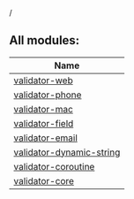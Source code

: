 /



## All modules:  
  
|  Name | 
|---|
| <a name=".ext/validator-web///PointingToDeclaration/"></a>[validator-web](validator-web/index.md)| <a name=".ext/validator-web///PointingToDeclaration/"></a>
| <a name=".ext/validator-phone///PointingToDeclaration/"></a>[validator-phone](validator-phone/index.md)| <a name=".ext/validator-phone///PointingToDeclaration/"></a>
| <a name=".ext/validator-mac///PointingToDeclaration/"></a>[validator-mac](validator-mac/index.md)| <a name=".ext/validator-mac///PointingToDeclaration/"></a>
| <a name=".ext/validator-field///PointingToDeclaration/"></a>[validator-field](validator-field/index.md)| <a name=".ext/validator-field///PointingToDeclaration/"></a>
| <a name=".ext/validator-email///PointingToDeclaration/"></a>[validator-email](validator-email/index.md)| <a name=".ext/validator-email///PointingToDeclaration/"></a>
| <a name=".ext/validator-dynamic-string///PointingToDeclaration/"></a>[validator-dynamic-string](validator-dynamic-string/index.md)| <a name=".ext/validator-dynamic-string///PointingToDeclaration/"></a>
| <a name=".ext/validator-coroutine///PointingToDeclaration/"></a>[validator-coroutine](validator-coroutine/index.md)| <a name=".ext/validator-coroutine///PointingToDeclaration/"></a>
| <a name=".ext/validator-core///PointingToDeclaration/"></a>[validator-core](validator-core/index.md)| <a name=".ext/validator-core///PointingToDeclaration/"></a>

